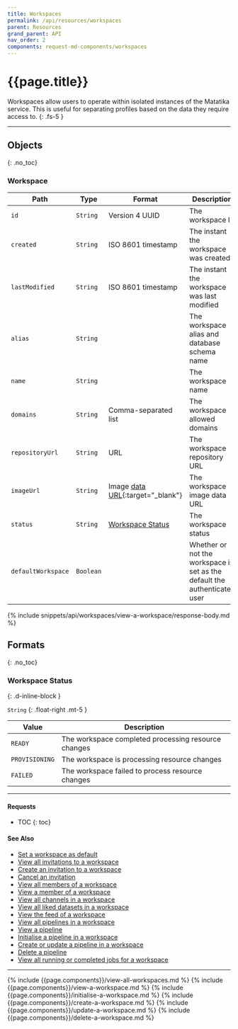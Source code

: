 ```yaml
---
title: Workspaces
permalink: /api/resources/workspaces
parent: Resources
grand_parent: API
nav_order: 2
components: request-md-components/workspaces
---
```


# {{page.title}}

Workspaces allow users to operate within isolated instances of the Matatika service. This is useful for separating profiles based on the data they require access to.
{: .fs-5 }

---

## Objects
{: .no_toc}

### Workspace

Path | Type | Format | Description
---- | ---- | ------ | -----------
`id` | `String` | Version 4 UUID | The workspace ID
`created` | `String` | ISO 8601 timestamp | The instant the workspace was created
`lastModified` | `String` | ISO 8601 timestamp | The instant the workspace was last modified
`alias` | `String` | | The workspace alias and database schema name
`name` | `String` | | The workspace name
`domains` | `String` | Comma-separated list | The workspace allowed domains
`repositoryUrl` | `String` | URL | The workspace repository URL
`imageUrl` | `String` | Image [data URL](https://developer.mozilla.org/en-US/docs/Web/HTTP/Basics_of_HTTP/Data_URIs){:target="_blank"} | The workspace image data URL
`status` | `String` | [Workspace Status](#workspace-status) | The workspace status
`defaultWorkspace` | `Boolean` | | Whether or not the workspace is set as the default the authenticated user

{% include snippets/api/workspaces/view-a-workspace/response-body.md %}

## Formats
{: .no_toc}

### Workspace Status
{: .d-inline-block }

`String`
{: .float-right .mt-5 }

Value | Description
----- | -----------
`READY` | The workspace completed processing resource changes
`PROVISIONING` | The workspace is processing resource changes
`FAILED` | The workspace failed to process resource changes

---

#### Requests

- TOC
{: toc}

#### See Also

- [Set a workspace as default](profiles#set-a-workspace-as-default)
- [View all invitations to a workspace](invitations#view-all-invitations-to-a-workspace)
- [Create an invitation to a workspace](invitations#create-an-invitation-to-a-workspace)
- [Cancel an invitation](invitations#withdraw-an-invitation)
- [View all members of a workspace](members#view-all-members-of-a-workspace)
- [View a member of a workspace](members#view-a-member-of-a-workspace)
- [View all channels in a workspace](channels#view-all-channels-in-a-workspace)
- [View all liked datasets in a workspace](datasets#view-all-liked-datasets-in-a-workspace)
- [View the feed of a workspace](feed#view-the-feed-of-a-workspace)
- [View all pipelines in a workspace](pipelines#view-all-pipelines-in-a-workspace)
- [View a pipeline](pipelines#view-a-pipeline)
- [Initialise a pipeline in a workspace](pipelines#initialise-a-pipeline-in-a-workspace)
- [Create or update a pipeline in a workspace](pipelines#create-or-update-a-pipeline-in-a-workspace)
- [Delete a pipeline](pipelines#delete-a-pipeline)
- [View all running or completed jobs for a workspace](jobs#view-all-running-or-completed-jobs-for-a-workspace)

---

{% include {{page.components}}/view-all-workspaces.md %}
{% include {{page.components}}/view-a-workspace.md %}
{% include {{page.components}}/initialise-a-workspace.md %}
{% include {{page.components}}/create-a-workspace.md %}
{% include {{page.components}}/update-a-workspace.md %}
{% include {{page.components}}/delete-a-workspace.md %}
